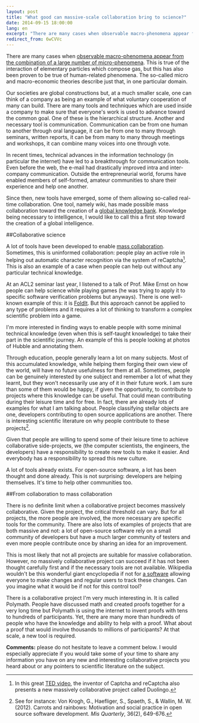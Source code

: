 ```yaml
---
layout: post
title: "What good can massive-scale collaboration bring to science?"
date: 2014-09-15 18:00:00
lang: en
excerpt: "There are many cases when observable macro-phenomena appear from the combination of a large number of micro-phenomena. This is true of the interaction of elementary particles which compose gas, but this has also been proven to be true of human-related phenomena."
redirect_from: 6wCVVc
---
```


There are many cases when
[observable macro-phenomena appear from the combination of a large number of micro-phenomena](http://en.wikipedia.org/wiki/Emergence).
This is true of the interaction of elementary particles which compose gas,
but this has also been proven to be true of human-related phenomena.
The so-called micro and macro-economic theories describe just that, in one particular domain.

Our societies are global constructions but, at a much smaller scale,
one can think of a company as being an example of what voluntary cooperation of many can build.
There are many tools and techniques which are used inside a company to make sure
that everyone's work is used to advance toward the common goal.
One of these is the hierarchical structure. Another and necessary tool is communication.
Communication can be from one human to another through oral language,
it can be from one to many through seminars, written reports,
it can be from many to many through meetings and workshops, it can combine many voices into one through vote.

In recent times, technical advances in the information technology (in particular the internet)
have led to a breakthrough for communication tools.
Even before the web, the e-mail had drastically improved intra and inter-company communication.
Outside the entrepreneurial world, forums have enabled members of self-formed,
amateur communities to share their experience and help one another.

Since then, new tools have emerged, some of them allowing so-called real-time collaboration.
One tool, namely wiki, has made possible mass collaboration toward the creation of a
[global knowledge bank](http://www.wikipedia.org).
Knowledge being necessary to intelligence,
I would like to call this a first step toward the creation of a global intelligence.

##Collaborative science

A lot of tools have been developed to enable
[mass collaboration](http://en.wikipedia.org/wiki/Mass_collaboration).
Sometimes, this is uninformed collaboration:
people play an active role in helping out automatic character recognition via the system of reCaptcha[^1].
This is also an example of a case when people can help out without any particular technical knowledge.

At an ACL2 seminar last year, I listened to a talk of
Prof. Mike Ernst on how people can help science while playing games
(he was trying to apply it to specific software verification problems but anyways).
There is one well-known example of this: it is [FoldIt](http://fold.it).
But this approach cannot be applied to any type of problems
and it requires a lot of thinking to transform a complex scientific problem into a game.

I'm more interested in finding ways to enable people with some minimal technical knowledge
(even when this is self-taught knowledge) to take their part in the scientific journey.
An example of this is people looking at photos of Hubble and annotating them.

Through education, people generally learn a lot on many subjects.
Most of this accumulated knowledge, while helping them forging their own view of the world,
will have no future usefulness for them at all.
Sometimes, people can be genuinely interested by one subject and remember a lot of what they learnt,
but they won't necessarily use any of it in their future work.
I am sure than some of them would be happy, if given the opportunity,
to contribute to projects where this knowledge can be useful.
That could mean contributing during their leisure time and for free.
In fact, there are already lots of examples for what I am talking about.
People classifying stellar objects are one,
developers contributing to open source applications are another.
There is interesting scientific literature on why people contribute to these projects[^2].

Given that people are willing to spend some of their leisure time to achieve collaborative side-projects,
we (the computer scientists, the engineers, the developers) have a responsibility to create new tools to make it easier.
And everybody has a responsibility to spread this new culture.

A lot of tools already exists. For open-source software, a lot has been thought and done already.
This is not surprising: developers are helping themselves. It's time to help other communities too.

##From collaboration to mass collaboration

There is no definite limit when a collaborative project becomes massively collaborative.
Given the project, the critical threshold can vary. But for all projects, the more people are involved,
the more necessary are specific tools for the community.
There are also lots of examples of projects that are both massive and not:
a lot of open-source software rely on a small community of developers
but have a much larger community of testers
and even more people contribute once by sharing an idea for an improvement.

This is most likely that not all projects are suitable for massive collaboration.
However, no massively collaborative project can succeed if it has not been thought carefully first
and if the necessary tools are not available.
Wikipedia wouldn't be this wonderful giant encyclopedia if not for
[a software](https://www.mediawiki.org/wiki/MediaWiki) allowing everyone to make changes
and regular users to track these changes. Can you imagine what it would be if not for this control tool?

There is a collaborative project I'm very much interesting in.
It is called Polymath.
People have discussed math and created proofs together for a very long time
but Polymath is using the internet to invent proofs with tens to hundreds of participants.
Yet, there are many more than hundreds of people who have the knowledge and ability to help with a proof.
What about a proof that would involve thousands to millions of participants?
At that scale, a new tool is required.

**Comments:** please do not hesitate to leave a comment below.
I would especially appreciate if you would take some of your time to share any information you have
on any new and interesting collaborative projects you heard about
or any pointers to scientific literature on the subject.

[^1]: In this great [TED video](http://www.ted.com/talks/luis_von_ahn_massive_scale_online_collaboration), the inventor of Captcha and reCaptcha also presents a new massively collaborative project called Duolingo.

[^2]: See for instance: Von Krogh, G., Haefliger, S., Spaeth, S., & Wallin, M. W. (2012). Carrots and rainbows: Motivation and social practice in open source software development. _Mis Quarterly_, 36(2), 649-676.
